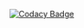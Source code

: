 [![Codacy Badge](https://api.codacy.com/project/badge/Grade/b06b777c1a9649018c44f465d6cb0223)](https://www.codacy.com/app/tandser/magnet?utm_source=github.com&amp;utm_medium=referral&amp;utm_content=tandser/magnet&amp;utm_campaign=Badge_Grade)